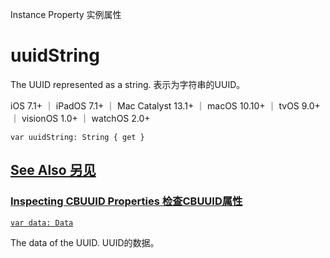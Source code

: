 Instance Property 实例属性

# uuidString

The UUID represented as a string.
表示为字符串的UUID。

iOS 7.1+ ｜ iPadOS 7.1+ ｜ Mac Catalyst 13.1+ ｜ macOS 10.10+ ｜ tvOS 9.0+ ｜ visionOS 1.0+ ｜ watchOS 2.0+ 

```
var uuidString: String { get }
```



## [See Also 另见](https://developer.apple.com/documentation/corebluetooth/cbuuid/uuidstring#see-also)

### [Inspecting CBUUID Properties 检查CBUUID属性](https://developer.apple.com/documentation/corebluetooth/cbuuid/uuidstring#Inspecting-CBUUID-Properties)

[`var data: Data`](https://developer.apple.com/documentation/corebluetooth/cbuuid/data)

The data of the UUID.
UUID的数据。
